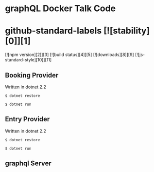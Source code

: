 # graphQL Docker Talk Code

# github-standard-labels [![stability][0]][1]
[![npm version][2]][3] [![build status][4]][5]
[![downloads][8]][9] [![js-standard-style][10]][11]

## Booking Provider
Written in dotnet 2.2

```
$ dotnet restore

$ dotnet run
```

## Entry Provider
Written in dotnet 2.2

```
$ dotnet restore

$ dotnet run
```


## graphql Server

